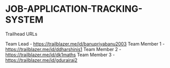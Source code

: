 # JOB-APPLICATION-TRACKING-SYSTEM

Trailhead URLs

Team Lead - https://trailblazer.me/id/banupriyabanu2003 
Team Member 1 - https://trailblazer.me/id/ddharshinis1 
Team Member 2 - https://trailblazer.me/id/dk1maths 
Team Member 3 - https://trailblazer.me/id/gdurairaj2
